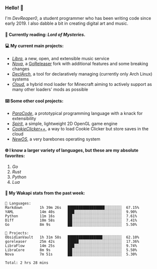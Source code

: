 ### Hello! 👋

I'm _DevReaper0_, a student programmer who has been writing code since early 2019. I also dabble a bit in creating digital art and music.

#### 📖 Currently reading: *Lord of Mysteries*.

#### 💻 My current main projects:

-   _[Libra](https://github.com/LibraMusic)_, a new, open, and extensible music service
-   _[Nova](https://github.com/LibraMusic/Nova)_, a [GoReleaser](https://github.com/goreleaser/goreleaser) fork with additional features and some breaking changes
-   _[DeclArch](https://github.com/DevReaper0/declarch)_, a tool for declaratively managing (currently only Arch Linux) systems
-   _[Cloud](https://github.com/CloudLoaderMC/CloudLoader)_, a hybrid mod loader for Minecraft aiming to actively support as many other loaders' mods as possible

#### ⌨️ Some other cool projects:

-   _[ParaCode](https://github.com/ParaCodeLang/ParaCode)_, a prototypical programming language with a knack for extensibility
-   _[Spirit](https://gitlab.com/DevReaper0/SpiritEngine)_, a simple, lightweight 2D OpenGL game engine
-   _[CookieClicker++](https://github.com/DevReaper0/CookieClickerPlusPlus)_, a way to load Cookie Clicker but store saves in the cloud
-   _[NewOS](https://github.com/DevReaper0/NewOS)_, a very barebones operating system

#### 🌐 I know a larger variety of languages, but these are my absolute favorites:

1. _Go_
2. _Rust_
3. _Python_
4. _Lua_

#### 📡 My Wakapi stats from the past week:

```text
💾 Languages:
Markdown        1h 39m 26s   █████████████████░░░░░░░░  67.15%
YAML            14m 40s      ███░░░░░░░░░░░░░░░░░░░░░░  9.90%
Python          11m 16s      ██░░░░░░░░░░░░░░░░░░░░░░░  7.61%
Diff            10m 58s      ██░░░░░░░░░░░░░░░░░░░░░░░  7.41%
Go              8m 9s        ██░░░░░░░░░░░░░░░░░░░░░░░  5.50%

💼 Projects:
ObsidianVault   1h 31m 58s   ████████████████░░░░░░░░░  62.10%
goreleaser      25m 42s      █████░░░░░░░░░░░░░░░░░░░░  17.36%
LibraFlow       14m 25s      ███░░░░░░░░░░░░░░░░░░░░░░  9.74%
LibraCore       8m 9s        ██░░░░░░░░░░░░░░░░░░░░░░░  5.50%
Nova            7m 51s       ██░░░░░░░░░░░░░░░░░░░░░░░  5.30%

Total: 2 hrs 28 mins
```
